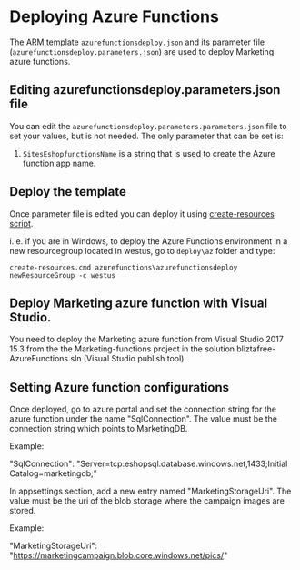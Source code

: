 # Deploying Azure Functions

The ARM template `azurefunctionsdeploy.json` and its parameter file (`azurefunctionsdeploy.parameters.json`) are used to deploy Marketing azure functions.

## Editing azurefunctionsdeploy.parameters.json file

You can edit the `azurefunctionsdeploy.parameters.parameters.json` file to set your values, but is not needed. The only parameter that can be set is:

1. `SitesEshopfunctionsName` is a string that is used to create the Azure function app name. 

## Deploy the template

Once parameter file is edited you can deploy it using [create-resources script](../readme.md).

i. e. if you are in Windows, to deploy the Azure Functions environment in a new resourcegroup located in westus, go to `deploy\az` folder and type:

```
create-resources.cmd azurefunctions\azurefunctionsdeploy newResourceGroup -c westus
```
## Deploy Marketing azure function with Visual Studio.

You need to deploy the Marketing azure function from Visual Studio 2017 15.3 from the the Marketing-functions project in the solution  bliztafree-AzureFunctions.sln (Visual Studio publish tool).

## Setting Azure function configurations

Once deployed, go to azure portal and set the connection string for the azure function under the name "SqlConnection". The value must be the connection string which points to MarketingDB.

Example:  

"SqlConnection": "Server=tcp:eshopsql.database.windows.net,1433;Initial Catalog=marketingdb;"

In appsettings section, add a new entry named "MarketingStorageUri". The value must be the uri of the blob storage where the campaign images are stored.

Example:

"MarketingStorageUri": "https://marketingcampaign.blob.core.windows.net/pics/"



